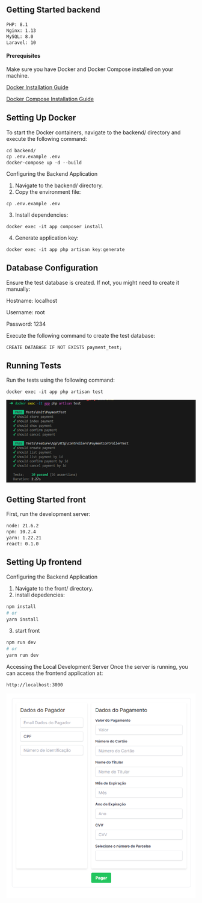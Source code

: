 ## Getting Started backend

```
PHP: 8.1
Nginx: 1.13
MySQL: 8.0
Laravel: 10
```

#### Prerequisites

Make sure you have Docker and Docker Compose installed on your machine.

[Docker Installation Guide](https://docs.docker.com/get-docker/)

[Docker Compose Installation Guide](https://docs.docker.com/compose/install/)

## Setting Up Docker

To start the Docker containers, navigate to the backend/ directory and execute the following command:

```
cd backend/
cp .env.example .env
docker-compose up -d --build
```

Configuring the Backend Application

1. Navigate to the backend/ directory.
2. Copy the environment file:

```
cp .env.example .env
```

3. Install dependencies:

```
docker exec -it app composer install
```

4. Generate application key:

```
docker exec -it app php artisan key:generate
```

## Database Configuration

Ensure the test database is created. If not, you might need to create it manually:

Hostname: localhost

Username: root

Password: 1234

Execute the following command to create the test database:

```
CREATE DATABASE IF NOT EXISTS payment_test;
```

## Running Tests

Run the tests using the following command:

```
docker exec -it app php artisan test
```

![Alt text](test-payment.png)

## Getting Started front

First, run the development server:

```
node: 21.6.2
npm: 10.2.4
yarn: 1.22.21
react: 0.1.0
```

## Setting Up frontend

Configuring the Backend Application

1. Navigate to the front/ directory.
2. install depedencies:

```bash
npm install
# or
yarn install
```

3. start front

```bash
npm run dev
# or
yarn run dev
```

Accessing the Local Development Server
Once the server is running, you can access the frontend application at:

```bash
http://localhost:3000
```

![Alt text](test-front.png)
